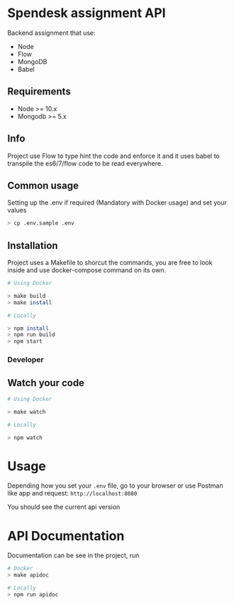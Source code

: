 # Spendesk assignment API

Backend assignment that use:
- Node
- Flow
- MongoDB
- Babel

## Requirements
- Node >= 10.x
- Mongodb >= 5.x

## Info
Project use Flow to type hint the code and enforce it and it uses babel to
transpile the es6/7/flow code to be read everywhere.

## Common usage

Setting up the .env if required (Mandatory with Docker usage) and set your values
```bash
> cp .env.sample .env
```

## Installation

Project uses a Makefile to shorcut the commands, you are free to look inside and use
docker-compose command on its own.

``` bash
# Using Docker

> make build
> make install
```

``` bash
# Locally

> npm install
> npm run build
> npm start
```

### Developer

## Watch your code

```bash
# Using Docker

> make watch
```

```bash
# Locally

> npm watch
```

# Usage

Depending how you set your `.env` file, go to your browser or use Postman like app
and request: `http://localhost:8080`

You should see the current api version

# API Documentation

Documentation can be see in the project, run

```bash
# Docker
> make apidoc

# Locally
> npm run apidoc
```
